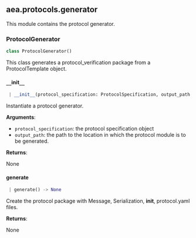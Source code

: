 <a name=".aea.protocols.generator"></a>
## aea.protocols.generator

This module contains the protocol generator.

<a name=".aea.protocols.generator.ProtocolGenerator"></a>
### ProtocolGenerator

```python
class ProtocolGenerator()
```

This class generates a protocol_verification package from a ProtocolTemplate object.

<a name=".aea.protocols.generator.ProtocolGenerator.__init__"></a>
#### `__`init`__`

```python
 | __init__(protocol_specification: ProtocolSpecification, output_path: str = ".", path_to_protocol_package: Optional[str] = None) -> None
```

Instantiate a protocol generator.

**Arguments**:

- `protocol_specification`: the protocol specification object
- `output_path`: the path to the location in which the protocol module is to be generated.

**Returns**:

None

<a name=".aea.protocols.generator.ProtocolGenerator.generate"></a>
#### generate

```python
 | generate() -> None
```

Create the protocol package with Message, Serialization, __init__, protocol.yaml files.

**Returns**:

None

